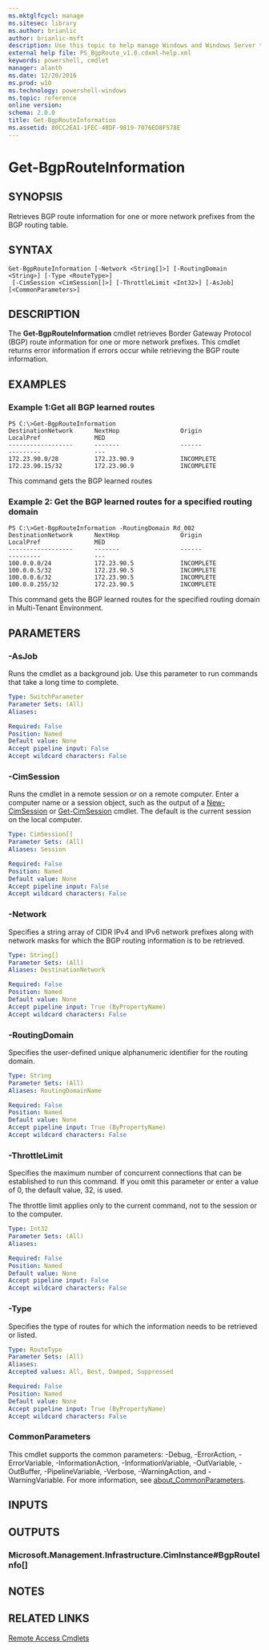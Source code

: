 ```yaml
---
ms.mktglfcycl: manage
ms.sitesec: library
ms.author: brianlic
author: brianlic-msft
description: Use this topic to help manage Windows and Windows Server technologies with Windows PowerShell.
external help file: PS_BgpRoute_v1.0.cdxml-help.xml
keywords: powershell, cmdlet
manager: alanth
ms.date: 12/20/2016
ms.prod: w10
ms.technology: powershell-windows
ms.topic: reference
online version: 
schema: 2.0.0
title: Get-BgpRouteInformation
ms.assetid: 80CC2EA1-1FEC-48DF-9819-7076ED8F578E
---
```


# Get-BgpRouteInformation

## SYNOPSIS
Retrieves BGP route information for one or more network prefixes from the BGP routing table.

## SYNTAX

```
Get-BgpRouteInformation [-Network <String[]>] [-RoutingDomain <String>] [-Type <RouteType>]
 [-CimSession <CimSession[]>] [-ThrottleLimit <Int32>] [-AsJob] [<CommonParameters>]
```

## DESCRIPTION
The **Get-BgpRouteInformation** cmdlet retrieves Border Gateway Protocol (BGP) route information for one or more network prefixes.
This cmdlet returns error information if errors occur while retrieving the BGP route information.

## EXAMPLES

### Example 1:Get all BGP learned routes
```
PS C:\>Get-BgpRouteInformation
DestinationNetwork      NextHop                 Origin                  LocalPref               MED
------------------      -------                 ------                  ---------               ---
172.23.90.0/28          172.23.90.9             INCOMPLETE
172.23.90.15/32         172.23.90.9             INCOMPLETE
```

This command gets the BGP learned routes

### Example 2: Get the BGP learned routes for a specified routing domain
```
PS C:\>Get-BgpRouteInformation -RoutingDomain Rd_002
DestinationNetwork      NextHop                 Origin                  LocalPref               MED
------------------      -------                 ------                  ---------               ---
100.0.0.0/24            172.23.90.5             INCOMPLETE
100.0.0.5/32            172.23.90.5             INCOMPLETE
100.0.0.6/32            172.23.90.5             INCOMPLETE
100.0.0.255/32          172.23.90.5             INCOMPLETE
```

This command gets the BGP learned routes for the specified routing domain in Multi-Tenant Environment.

## PARAMETERS

### -AsJob
Runs the cmdlet as a background job. Use this parameter to run commands that take a long time to complete.

```yaml
Type: SwitchParameter
Parameter Sets: (All)
Aliases: 

Required: False
Position: Named
Default value: None
Accept pipeline input: False
Accept wildcard characters: False
```

### -CimSession
Runs the cmdlet in a remote session or on a remote computer.
Enter a computer name or a session object, such as the output of a [New-CimSession](http://go.microsoft.com/fwlink/p/?LinkId=227967) or [Get-CimSession](http://go.microsoft.com/fwlink/p/?LinkId=227966) cmdlet.
The default is the current session on the local computer.

```yaml
Type: CimSession[]
Parameter Sets: (All)
Aliases: Session

Required: False
Position: Named
Default value: None
Accept pipeline input: False
Accept wildcard characters: False
```

### -Network
Specifies a string array of CIDR IPv4 and IPv6 network prefixes along with network masks for which the BGP routing information is to be retrieved.

```yaml
Type: String[]
Parameter Sets: (All)
Aliases: DestinationNetwork

Required: False
Position: Named
Default value: None
Accept pipeline input: True (ByPropertyName)
Accept wildcard characters: False
```

### -RoutingDomain
Specifies the user-defined unique alphanumeric identifier for the routing domain.

```yaml
Type: String
Parameter Sets: (All)
Aliases: RoutingDomainName

Required: False
Position: Named
Default value: None
Accept pipeline input: True (ByPropertyName)
Accept wildcard characters: False
```

### -ThrottleLimit
Specifies the maximum number of concurrent connections that can be established to run this command.
If you omit this parameter or enter a value of 0, the default value, 32, is used.

The throttle limit applies only to the current command, not to the session or to the computer.

```yaml
Type: Int32
Parameter Sets: (All)
Aliases: 

Required: False
Position: Named
Default value: None
Accept pipeline input: False
Accept wildcard characters: False
```

### -Type
Specifies the type of routes for which the information needs to be retrieved or listed.

```yaml
Type: RouteType
Parameter Sets: (All)
Aliases: 
Accepted values: All, Best, Damped, Suppressed

Required: False
Position: Named
Default value: None
Accept pipeline input: True (ByPropertyName)
Accept wildcard characters: False
```

### CommonParameters
This cmdlet supports the common parameters: -Debug, -ErrorAction, -ErrorVariable, -InformationAction, -InformationVariable, -OutVariable, -OutBuffer, -PipelineVariable, -Verbose, -WarningAction, and -WarningVariable. For more information, see [about_CommonParameters](http://go.microsoft.com/fwlink/?LinkID=113216).

## INPUTS

## OUTPUTS

### Microsoft.Management.Infrastructure.CimInstance#BgpRouteInfo[]

## NOTES

## RELATED LINKS

[Remote Access Cmdlets](./remoteaccess.md)

